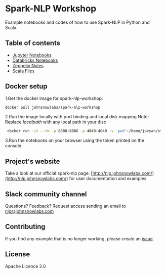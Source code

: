 # Spark-NLP Workshop

Example notebooks and codes of how to use Spark-NLP in Python and Scala.

## Table of contents

* [Jupyter Notebooks](jupyter/)
* [Databricks Notebooks](databricks/)
* [Zeppelin Notes](zeppelin/)
* [Scala Files](scala/)

## Docker setup

1.Get the docker image for spark-nlp-workshop:

```bash
docker pull johnsnowlabs/spark-nlp-workshop
```

2.Run the image locally with port binding and local disk mapping
Note: Replace $local path$ with any local path in your disc

```bash
 docker run -it --rm -p 8888:8888 -p 4040:4040 -v 'pwd':/home/jovyan/strata johnsnowlabs/spark-nlp-workshop
```

3.Run the notebooks on your browser using the token printed on the console.

## Project's website

Take a look at our official spark-nlp page: [http://nlp.johnsnowlabs.com/](http://nlp.johnsnowlabs.com/) for user documentation and examples

## Slack community channel

Questions? Feedback? Request access sending an email to nlp@johnsnowlabs.com

## Contributing

If you find any example that is no longer working, please create an [issue](https://github.com/JohnSnowLabs/spark-nlp-workshop/issues).

## License

Apache Licence 2.0
